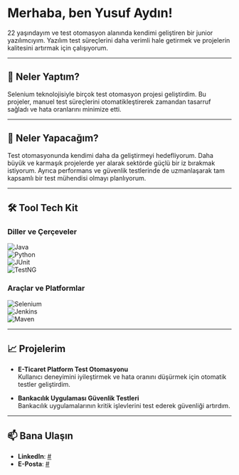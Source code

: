 # Merhaba, ben Yusuf Aydın!  

22 yaşındayım ve test otomasyon alanında kendimi geliştiren bir junior yazılımcıyım. Yazılım test süreçlerini daha verimli hale getirmek ve projelerin kalitesini artırmak için çalışıyorum.  

---

## 🚀 Neler Yaptım?  

Selenium teknolojisiyle birçok test otomasyon projesi geliştirdim. Bu projeler, manuel test süreçlerini otomatikleştirerek zamandan tasarruf sağladı ve hata oranlarını minimize etti.  

---

## 🌱 Neler Yapacağım?  

Test otomasyonunda kendimi daha da geliştirmeyi hedefliyorum. Daha büyük ve karmaşık projelerde yer alarak sektörde güçlü bir iz bırakmak istiyorum. Ayrıca performans ve güvenlik testlerinde de uzmanlaşarak tam kapsamlı bir test mühendisi olmayı planlıyorum.  

---

## 🛠️ Tool Tech Kit  

### Diller ve Çerçeveler  
![Java](https://img.shields.io/badge/Java-ED8B00?style=for-the-badge&logo=java&logoColor=white)  
![Python](https://img.shields.io/badge/Python-3776AB?style=for-the-badge&logo=python&logoColor=white)  
![JUnit](https://img.shields.io/badge/JUnit-25A162?style=for-the-badge&logo=junit5&logoColor=white)  
![TestNG](https://img.shields.io/badge/TestNG-E34F26?style=for-the-badge&logo=apache&logoColor=white)  

### Araçlar ve Platformlar  
![Selenium](https://img.shields.io/badge/Selenium-43B02A?style=for-the-badge&logo=selenium&logoColor=white)  
![Jenkins](https://img.shields.io/badge/Jenkins-D24939?style=for-the-badge&logo=jenkins&logoColor=white)  
![Maven](https://img.shields.io/badge/Maven-C71A36?style=for-the-badge&logo=apache-maven&logoColor=white)  

---

## 📈 Projelerim  

- **E-Ticaret Platform Test Otomasyonu**  
  Kullanıcı deneyimini iyileştirmek ve hata oranını düşürmek için otomatik testler geliştirdim.  

- **Bankacılık Uygulaması Güvenlik Testleri**  
  Bankacılık uygulamalarının kritik işlevlerini test ederek güvenliği artırdım.  

---

## 📫 Bana Ulaşın  

- **LinkedIn**: [#](https://www.linkedin.com/in/yusuf-ayd%C4%B1n-a61541218/)  
- **E-Posta**: [#](yusufaydin523455@gmail.com)  
